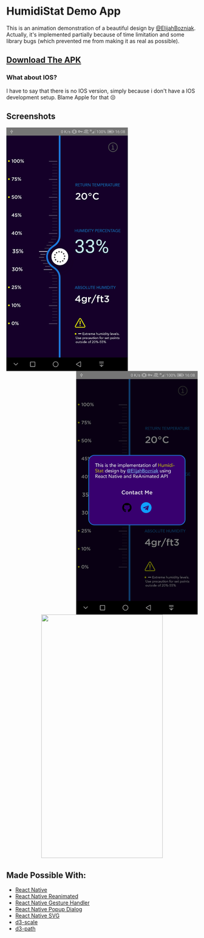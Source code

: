 # HumidiStat Demo App

This is an animation demonstration of a beautiful design by [@ElijahBozniak](https://dribbble.com/shots/6315218-IoT-Humidity-App-Slider). Actually, it's implemented partially because of time limitation and some library bugs (which prevented me from making it as real as possible).

## [Download The APK](__assets__/app.apk?raw=true)

### What about IOS?

I have to say that there is no IOS version, simply because i don't have a IOS development setup. Blame Apple for that :unamused:

## Screenshots

 <img align="left" width="320" height="640" src="__assets__/img1.jpg">
 
 <img align="right" width="320" height="640"  src="__assets__/img2.jpg">
<p align="center">
 <img width="320" height="640" src="__assets__/vid.gif">
</p>


## Made Possible With:  
+ [React Native](https://facebook.github.io/react-native/)
+  [React Native Reanimated](https://facebook.github.io/react-native/)
+  [React Native Gesture Handler](https://kmagiera.github.io/react-native-gesture-handler)
+  [React Native Popup Dialog](https://github.com/jacklam718/react-native-popup-dialog)
+  [React Native SVG](https://github.com/react-native-community/react-native-svg)
+  [d3-scale](https://github.com/d3/d3-scale)
+  [d3-path](https://github.com/d3/d3-path)

